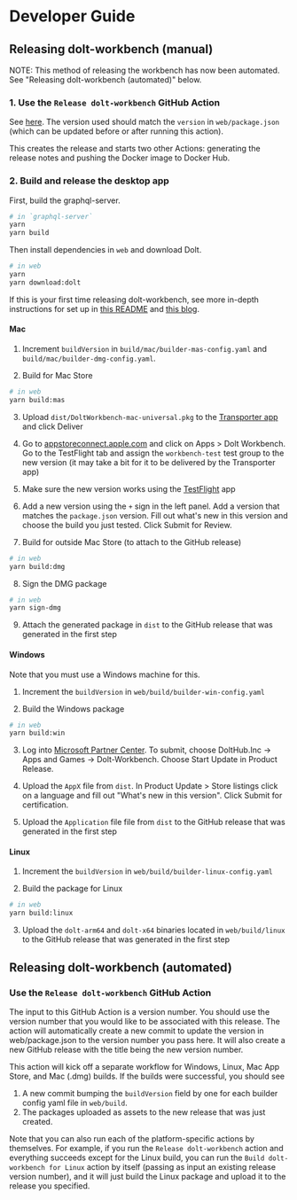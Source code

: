 # Developer Guide

## Releasing dolt-workbench (manual)
NOTE: This method of releasing the workbench has now been automated. See "Releasing dolt-workbench (automated)" below.

### 1. Use the `Release dolt-workbench` GitHub Action

See [here](https://github.com/dolthub/dolt-workbench/actions/workflows/cd-release.yaml). The version used should match the `version` in `web/package.json` (which can be updated before or after running this action).

This creates the release and starts two other Actions: generating the release notes and pushing the Docker image to Docker Hub.

### 2. Build and release the desktop app

First, build the graphql-server.

```bash
# in `graphql-server`
yarn
yarn build
```

Then install dependencies in `web` and download Dolt.

```bash
# in web
yarn
yarn download:dolt
```

If this is your first time releasing dolt-workbench, see more in-depth instructions for set up in [this README](./web/README.desktop-app.md) and [this blog](https://www.dolthub.com/blog/2025-07-31-mac-and-windows-release/).

#### Mac

1. Increment `buildVersion` in `build/mac/builder-mas-config.yaml` and `build/mac/builder-dmg-config.yaml`.

2. Build for Mac Store

```bash
# in web
yarn build:mas
```

3. Upload `dist/DoltWorkbench-mac-universal.pkg` to the [Transporter app](https://apps.apple.com/us/app/transporter/id1450874784) and click Deliver

4. Go to [appstoreconnect.apple.com](https://appstoreconnect.apple.com/) and click on Apps > Dolt Workbench. Go to the TestFlight tab and assign the `workbench-test` test group to the new version (it may take a bit for it to be delivered by the Transporter app)

5. Make sure the new version works using the [TestFlight](https://apps.apple.com/us/app/testflight/id899247664) app

6. Add a new version using the `+` sign in the left panel. Add a version that matches the `package.json` version. Fill out what's new in this version and choose the build you just tested. Click Submit for Review.

7. Build for outside Mac Store (to attach to the GitHub release)

```bash
# in web
yarn build:dmg
```

8. Sign the DMG package

```bash
# in web
yarn sign-dmg
```

9. Attach the generated package in `dist` to the GitHub release that was generated in the first step

#### Windows

Note that you must use a Windows machine for this.

1. Increment the `buildVersion` in `web/build/builder-win-config.yaml`

2. Build the Windows package

```bash
# in web
yarn build:win
```

3. Log into [Microsoft Partner Center](https://partner.microsoft.com/en-us/dashboard/apps-and-games/overview). To submit, choose DoltHub.Inc -> Apps and Games -> Dolt-Workbench. Choose Start Update in Product Release.

4. Upload the `AppX` file from `dist`. In Product Update > Store listings click on a language and fill out "What's new in this version". Click Submit for certification.

5. Upload the `Application` file file from `dist` to the GitHub release that was generated in the first step

#### Linux

1. Increment the `buildVersion` in `web/build/builder-linux-config.yaml`

2. Build the package for Linux

```bash
# in web
yarn build:linux
```

3. Upload the `dolt-arm64` and `dolt-x64` binaries located in `web/build/linux` to the GitHub release that was generated in the first step

## Releasing dolt-workbench (automated)

### Use the `Release dolt-workbench` GitHub Action
The input to this GitHub Action is a version number. You should use the version number that you would like to be associated with this release.
The action will automatically create a new commit to update the version in web/package.json to the version number you pass here. It will also create a new GitHub release
with the title being the new version number.

This action will kick off a separate workflow for Windows, Linux, Mac App Store, and Mac (.dmg) builds. If the builds were successful, you should see
1. A new commit bumping the `buildVersion` field by one for each builder config yaml file in `web/build`.
2. The packages uploaded as assets to the new release that was just created.

Note that you can also run each of the platform-specific actions by themselves. For example, if you
run the `Release dolt-workbench` action and everything succeeds except for the Linux build, you can
run the `Build dolt-workbench for Linux` action by itself (passing as input an existing release version number),
and it will just build the Linux package and upload it to the release you specified.

